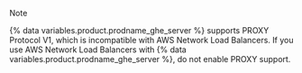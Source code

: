 > [!NOTE]
> {% data variables.product.prodname_ghe_server %} supports PROXY Protocol V1, which is incompatible with AWS Network Load Balancers. If you use AWS Network Load Balancers with {% data variables.product.prodname_ghe_server %}, do not enable PROXY support.
